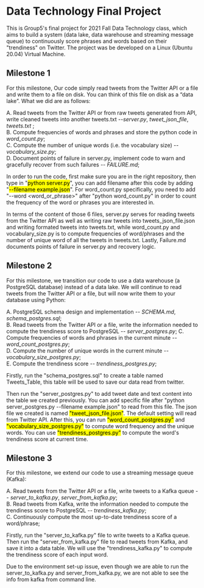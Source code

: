 # Data Technology Final Project

This is Group5's final project for 2021 Fall Data Technology class, which aims to build a system (data lake, data warehouse and streaming message queue) to continuously score phrases and words based on their "trendiness" on Twitter. The project was be developed on a Linux (Ubuntu 20.04) Virtual Machine.  

## Milestone 1
For this milestone, Our code simply read tweets from the Twitter API or a file and write them to a file on disk. You can think of this file on disk as a “data lake”. What we did are as follows:    
  
A. Read tweets from the Twitter API or from raw tweets generated from API, write cleaned tweets into another tweets.txt --_server.py_, _tweet_json_file_, _tweets.txt_ ;  
B. Compute frequencies of words and phrases and store the python code in _word_count.py_;  
C. Compute the number of unique words (i.e. the vocabulary size) -- _vocabulary_size.py_;  
D. Document points of failure in server.py, implement code to warn and gracefully recover from such failures -- _FAILURE.md_;  

In order to run the code, first make sure you are in the right repository, then type in "<mark>python server.py</mark>", you can add filename after this code by adding "<mark>--filename example.json</mark>". For word_count.py specifically, you need to add "--word <word_or_phrase>" after "python word_count.py" in order to count the frequency of the word or phrases you are interested in.<br />

In terms of the content of those 6 files, server.py serves for reading tweets from the Twitter API as well as writing raw tweets into tweets_json_file.json and writing formated tweets into tweets.txt, while word_count.py and vocabulary_size.py is to compute frequencies of word/phrases and the number of unique word of all the tweets in tweets.txt. Lastly, Failure.md documents points of failure in server.py and recovery logic.<br />

## Milestone 2
For this milestone, we transition our code to use a data warehouse (a PostgreSQL database) instead of a data lake. We will continue to read tweets from the Twitter API or a file, but will now write them to your database using Python:  
  
A. PostgreSQL schema design and implementation -- _SCHEMA.md_,  _schema_postgres.sql_;  
B. Read tweets from the Twitter API or a file, write the information needed to compute the trendiness score to PostgreSQL -- _server_postgres.py_;
C. Compute frequencies of words and phrases in the current minute -- _word_count_postgres.py_;  
D. Compute the number of unique words in the current minute -- _vocabulary_size_postgres.py_;  
E. Compute the trendiness score -- _trendiness_postgres.py_;  
  
Firstly, run the "schema_postgres.sql" to create a table named Tweets_Table, this table will be used to save our data read from twitter.<br /> 

Then run the "server_postgres.py" to add tweet date and text content into the table we created previously. You can add specific file after "python server_postgres.py --filename example.json" to read from this file. The json file we created is named <mark>"tweet_json_file.json"</mark>. The default setting will read from Twitter API. After this, you can run <mark>"word_count_postgres.py"</mark> and <mark>"vocabulary_size_postgres.py"</mark> to compute word frequency and the unique words. You can use <mark>"trendiness_postgres.py"</mark> to compute the word's trendiness score at current time.

## Milestone 3
For this milestone, we extend our code to use a streaming message queue (Kafka):  
  
A. Read tweets from the Twitter API or a file, write tweets to a Kafka queue -- _server_to_kafka.py_, _server_from_kafka.py_;  
B. Read tweets from Kafka, write the information needed to compute the trendiness score to PostgreSQL -- _trendiness_kafka.py_;  
C. Continuously compute the most up-to-date trendiness score of a word/phrase;  
  
Firstly, run the "server_to_kafka.py" file to write tweets to a Kafka queue. Then run the "server_from_kafka.py" file to read tweets from Kafka, and save it into a data table. We will use the "trendiness_kafka.py" to compute the trendiness score of each input word. 

Due to the environment set-up issue, even though we are able to run the server_to_kafka.py and server_from_kafka.py, we are not able to see the info from kafka from command line. 




